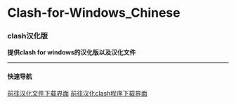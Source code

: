 # Clash-for-Windows_Chinese
### clash汉化版

**提供clash for windows的汉化版以及汉化文件**

***
#### 快速导航
[前往汉化文件下载界面](https://github.com/ender-zhao/Clash-for-Windows_Chinese/releases)
[前往汉化clash程序下载界面](NULL)
